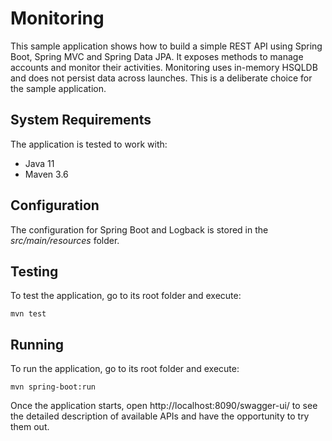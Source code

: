 # Monitoring

This sample application shows how to build a simple REST API using Spring Boot, Spring MVC and
Spring Data JPA. It exposes methods to manage accounts and monitor their activities. Monitoring uses in-memory
HSQLDB and does not persist data across launches. This is a deliberate choice for the sample application.

## System Requirements

The application is tested to work with:

* Java 11
* Maven 3.6

## Configuration

The configuration for Spring Boot and Logback is stored in the *src/main/resources* folder.

## Testing

To test the application, go to its root folder and execute:

    mvn test

## Running

To run the application, go to its root folder and execute:

    mvn spring-boot:run

Once the application starts, open http://localhost:8090/swagger-ui/ to see the detailed description of
available APIs and have the opportunity to try them out.
